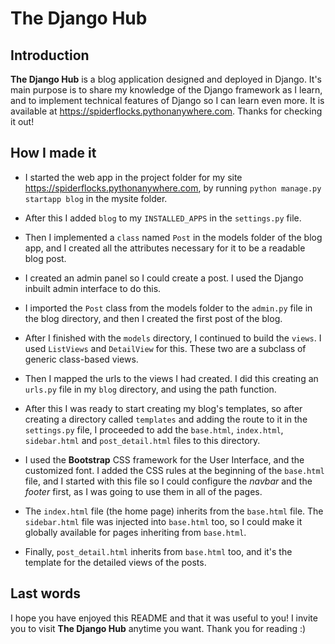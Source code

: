 
The Django Hub
======

## Introduction 

**The Django Hub** is a blog application designed and deployed in Django. It's main 
purpose is to share my knowledge of the Django framework as I learn, and to 
implement technical features of Django so I can learn even more.
It is available at https://spiderflocks.pythonanywhere.com.
Thanks for checking it out! 

## How I made it

* I started the web app in the project folder for my site 
  https://spiderflocks.pythonanywhere.com, by running 
  `python manage.py startapp blog` in the mysite folder.

* After this I added `blog` to my `INSTALLED_APPS` in the `settings.py` file.

* Then I implemented a `class` named `Post` in the models folder of the blog app,
  and I created all the attributes necessary for it to be a readable blog post.

* I created an admin panel so I could create a post. I used the Django inbuilt
  admin interface to do this.

* I imported the `Post` class from the models folder to the `admin.py` file in 
  the blog directory, and then I created the first post of the blog.

* After I finished with the `models` directory, I continued to build the `views`.
  I used `ListViews` and `DetailView` for this. These two are a subclass of 
  generic class-based views.
  
* Then I mapped the urls to the views I had created. I did this creating an
  `urls.py` file in my `blog` directory, and using the path function.
  
* After this I was ready to start creating my blog's templates, so after creating
  a directory called `templates` and adding the route to it in the `settings.py` 
  file, I proceeded to add the `base.html`, `index.html`, `sidebar.html` and 
  `post_detail.html` files to this directory. 
  
* I used the **Bootstrap** CSS framework for the User Interface, and the customized
  font. I added the CSS rules at the beginning of the `base.html` file, and I started
  with this file so I could configure the *navbar* and the *footer* first, as I was 
  going to use them in all of the pages.
  
* The `index.html` file (the home page) inherits from the `base.html` file. The 
  `sidebar.html` file was injected into `base.html` too, so I could make it globally 
  available for pages inheriting from `base.html`.
  
* Finally, `post_detail.html` inherits from `base.html` too, and it's the template
  for the detailed views of the posts.

## Last words

I hope you have enjoyed this README and that it was useful to you! I invite you to 
visit **The Django Hub** anytime you want. Thank you for reading :)
